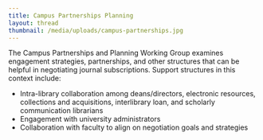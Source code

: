 ```yaml
---
title: Campus Partnerships Planning
layout: thread
thumbnail: /media/uploads/campus-partnerships.jpg
---
```

The Campus Partnerships and Planning Working Group examines engagement strategies, partnerships, and other structures that can be helpful in negotiating journal subscriptions. Support structures in this context include:

* Intra-library collaboration among deans/directors, electronic resources, collections and acquisitions, interlibrary loan, and scholarly communication librarians
* Engagement with university administrators 
* Collaboration with faculty to align on negotiation goals and strategies